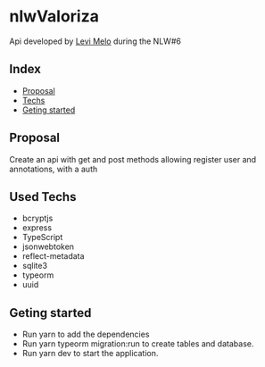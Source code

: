 # nlwValoriza

Api developed by <a href="https://www.linkedin.com/in/levi-melo-dos-santos-5277441a1/">Levi Melo</a> during the NLW#6

## Index

- [Proposal](#Proposal)
- [Techs](#Used-Techs)
- [Geting started](#Geting-started)

## Proposal

Create an api with get and post methods allowing register user and annotations, with a auth

## Used Techs

- bcryptjs<br />
- express<br />
- TypeScript<br/>
- jsonwebtoken<br />
- reflect-metadata<br />
- sqlite3<br />
- typeorm<br />
- uuid<br />

## Geting started

- Run yarn to add the dependencies
- Run yarn typeorm migration:run to create tables and database.
- Run yarn dev to start the application.
